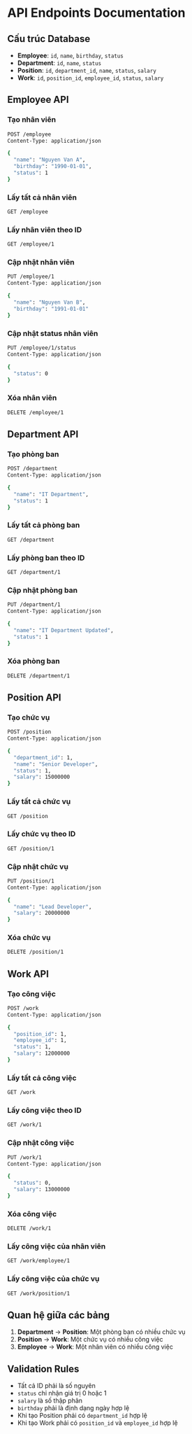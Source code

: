 # API Endpoints Documentation

## Cấu trúc Database
- **Employee**: `id`, `name`, `birthday`, `status`
- **Department**: `id`, `name`, `status`
- **Position**: `id`, `department_id`, `name`, `status`, `salary`
- **Work**: `id`, `position_id`, `employee_id`, `status`, `salary`

## Employee API

### Tạo nhân viên
```bash
POST /employee
Content-Type: application/json

{
  "name": "Nguyen Van A",
  "birthday": "1990-01-01",
  "status": 1
}
```

### Lấy tất cả nhân viên
```bash
GET /employee
```

### Lấy nhân viên theo ID
```bash
GET /employee/1
```

### Cập nhật nhân viên
```bash
PUT /employee/1
Content-Type: application/json

{
  "name": "Nguyen Van B",
  "birthday": "1991-01-01"
}
```

### Cập nhật status nhân viên
```bash
PUT /employee/1/status
Content-Type: application/json

{
  "status": 0
}
```

### Xóa nhân viên
```bash
DELETE /employee/1
```

## Department API

### Tạo phòng ban
```bash
POST /department
Content-Type: application/json

{
  "name": "IT Department",
  "status": 1
}
```

### Lấy tất cả phòng ban
```bash
GET /department
```

### Lấy phòng ban theo ID
```bash
GET /department/1
```

### Cập nhật phòng ban
```bash
PUT /department/1
Content-Type: application/json

{
  "name": "IT Department Updated",
  "status": 1
}
```

### Xóa phòng ban
```bash
DELETE /department/1
```

## Position API

### Tạo chức vụ
```bash
POST /position
Content-Type: application/json

{
  "department_id": 1,
  "name": "Senior Developer",
  "status": 1,
  "salary": 15000000
}
```

### Lấy tất cả chức vụ
```bash
GET /position
```

### Lấy chức vụ theo ID
```bash
GET /position/1
```

### Cập nhật chức vụ
```bash
PUT /position/1
Content-Type: application/json

{
  "name": "Lead Developer",
  "salary": 20000000
}
```

### Xóa chức vụ
```bash
DELETE /position/1
```

## Work API

### Tạo công việc
```bash
POST /work
Content-Type: application/json

{
  "position_id": 1,
  "employee_id": 1,
  "status": 1,
  "salary": 12000000
}
```

### Lấy tất cả công việc
```bash
GET /work
```

### Lấy công việc theo ID
```bash
GET /work/1
```

### Cập nhật công việc
```bash
PUT /work/1
Content-Type: application/json

{
  "status": 0,
  "salary": 13000000
}
```

### Xóa công việc
```bash
DELETE /work/1
```

### Lấy công việc của nhân viên
```bash
GET /work/employee/1
```

### Lấy công việc của chức vụ
```bash
GET /work/position/1
```

## Quan hệ giữa các bảng

1. **Department** → **Position**: Một phòng ban có nhiều chức vụ
2. **Position** → **Work**: Một chức vụ có nhiều công việc
3. **Employee** → **Work**: Một nhân viên có nhiều công việc

## Validation Rules

- Tất cả ID phải là số nguyên
- `status` chỉ nhận giá trị 0 hoặc 1
- `salary` là số thập phân
- `birthday` phải là định dạng ngày hợp lệ
- Khi tạo Position phải có `department_id` hợp lệ
- Khi tạo Work phải có `position_id` và `employee_id` hợp lệ
